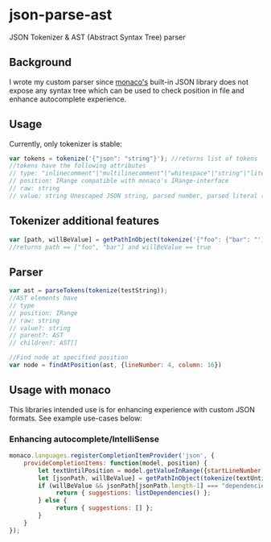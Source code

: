 # json-parse-ast
JSON Tokenizer & AST (Abstract Syntax Tree) parser

## Background
I wrote my custom parser since [monaco's](https://microsoft.github.io/monaco-editor/) built-in JSON
library does not expose any syntax tree which can be used to check position in file and enhance 
autocomplete experience.

## Usage
Currently, only tokenizer is stable:
```javascript
var tokens = tokenize('{"json": "string"}'); //returns list of tokens
//tokens have the following attributes
// type: "inlinecomment"|"multilinecomment"|"whitespace"|"string"|"literal"|"number"|"punctuaction" 
// position: IRange compatible with monaco's IRange-interface
// raw: string 
// value: string Unescaped JSON string, parsed number, parsed literal (null, true, false)
```
## Tokenizer additional features
```javascript
var [path, willBeValue] = getPathInObject(tokenize('{"foo": {"bar": "'));
//returns path == ["foo", "bar"] and willBeValue == true
```

## Parser
```javascript
var ast = parseTokens(tokenize(testString));
//AST elements have
// type 
// position: IRange
// raw: string
// value?: string
// parent?: AST 
// children?: AST[]

//Find node at specified position
var node = findAtPosition(ast, {lineNumber: 4, column: 16})
```

## Usage with monaco
This libraries intended use is for enhancing experience with custom JSON formats. See example use-cases below:

### Enhancing autocomplete/IntelliSense
```javascript
monaco.languages.registerCompletionItemProvider('json', {
    provideCompletionItems: function(model, position) {
        let textUntilPosition = model.getValueInRange({startLineNumber: 1, startColumn: 1, endLineNumber: position.lineNumber, endColumn: position.column});
        let [jsonPath, willBeValue] = getPathInObject(tokenize(textUntilPosition));
        if (willBeValue && jsonPath[jsonPath.length-1] === "dependencies") {
             return { suggestions: listDependencies() };
        } else {
             return { suggestions: [] };
        }
    }
});
```